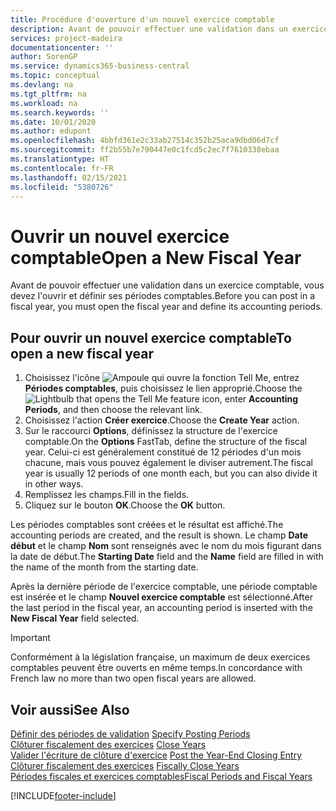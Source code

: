 ```yaml
---
title: Procédure d'ouverture d'un nouvel exercice comptable
description: Avant de pouvoir effectuer une validation dans un exercice comptable, vous devez l'ouvrir et définir ses périodes comptables.
services: project-madeira
documentationcenter: ''
author: SorenGP
ms.service: dynamics365-business-central
ms.topic: conceptual
ms.devlang: na
ms.tgt_pltfrm: na
ms.workload: na
ms.search.keywords: ''
ms.date: 10/01/2020
ms.author: edupont
ms.openlocfilehash: 4bbfd361e2c33ab27514c352b25aca9dbd06d7cf
ms.sourcegitcommit: ff2b55b7e790447e0c1fcd5c2ec7f7610338ebaa
ms.translationtype: HT
ms.contentlocale: fr-FR
ms.lasthandoff: 02/15/2021
ms.locfileid: "5380726"
---
```

# <a name="open-a-new-fiscal-year"></a><span data-ttu-id="c4d10-103">Ouvrir un nouvel exercice comptable</span><span class="sxs-lookup"><span data-stu-id="c4d10-103">Open a New Fiscal Year</span></span>
<span data-ttu-id="c4d10-104">Avant de pouvoir effectuer une validation dans un exercice comptable, vous devez l'ouvrir et définir ses périodes comptables.</span><span class="sxs-lookup"><span data-stu-id="c4d10-104">Before you can post in a fiscal year, you must open the fiscal year and define its accounting periods.</span></span>  

## <a name="to-open-a-new-fiscal-year"></a><span data-ttu-id="c4d10-105">Pour ouvrir un nouvel exercice comptable</span><span class="sxs-lookup"><span data-stu-id="c4d10-105">To open a new fiscal year</span></span>  

1.  <span data-ttu-id="c4d10-106">Choisissez l'icône ![Ampoule qui ouvre la fonction Tell Me](../../media/ui-search/search_small.png "Dites-moi ce que vous voulez faire"), entrez **Périodes comptables**, puis choisissez le lien approprié.</span><span class="sxs-lookup"><span data-stu-id="c4d10-106">Choose the ![Lightbulb that opens the Tell Me feature](../../media/ui-search/search_small.png "Tell me what you want to do") icon, enter **Accounting Periods**, and then choose the relevant link.</span></span>  
2.  <span data-ttu-id="c4d10-107">Choisissez l'action **Créer exercice**.</span><span class="sxs-lookup"><span data-stu-id="c4d10-107">Choose the **Create Year** action.</span></span>  
3.  <span data-ttu-id="c4d10-108">Sur le raccourci **Options**, définissez la structure de l'exercice comptable.</span><span class="sxs-lookup"><span data-stu-id="c4d10-108">On the **Options** FastTab, define the structure of the fiscal year.</span></span> <span data-ttu-id="c4d10-109">Celui-ci est généralement constitué de 12 périodes d'un mois chacune, mais vous pouvez également le diviser autrement.</span><span class="sxs-lookup"><span data-stu-id="c4d10-109">The fiscal year is usually 12 periods of one month each, but you can also divide it in other ways.</span></span>  
4.  <span data-ttu-id="c4d10-110">Remplissez les champs.</span><span class="sxs-lookup"><span data-stu-id="c4d10-110">Fill in the fields.</span></span>  
5.  <span data-ttu-id="c4d10-111">Cliquez sur le bouton **OK**.</span><span class="sxs-lookup"><span data-stu-id="c4d10-111">Choose the **OK** button.</span></span>  

<span data-ttu-id="c4d10-112">Les périodes comptables sont créées et le résultat est affiché.</span><span class="sxs-lookup"><span data-stu-id="c4d10-112">The accounting periods are created, and the result is shown.</span></span> <span data-ttu-id="c4d10-113">Le champ **Date début** et le champ **Nom** sont renseignés avec le nom du mois figurant dans la date de début.</span><span class="sxs-lookup"><span data-stu-id="c4d10-113">The **Starting Date** field and the **Name** field are filled in with the name of the month from the starting date.</span></span>  

<span data-ttu-id="c4d10-114">Après la dernière période de l'exercice comptable, une période comptable est insérée et le champ **Nouvel exercice comptable** est sélectionné.</span><span class="sxs-lookup"><span data-stu-id="c4d10-114">After the last period in the fiscal year, an accounting period is inserted with the **New Fiscal Year** field selected.</span></span>  

> [!IMPORTANT]  
>  <span data-ttu-id="c4d10-115">Conformément à la législation française, un maximum de deux exercices comptables peuvent être ouverts en même temps.</span><span class="sxs-lookup"><span data-stu-id="c4d10-115">In concordance with French law no more than two open fiscal years are allowed.</span></span>  

## <a name="see-also"></a><span data-ttu-id="c4d10-116">Voir aussi</span><span class="sxs-lookup"><span data-stu-id="c4d10-116">See Also</span></span>  
 <span data-ttu-id="c4d10-117">[Définir des périodes de validation](how-to-specify-posting-periods.md) </span><span class="sxs-lookup"><span data-stu-id="c4d10-117">[Specify Posting Periods](how-to-specify-posting-periods.md) </span></span>  
 <span data-ttu-id="c4d10-118">[Clôturer fiscalement des exercices](how-to-close-years.md) </span><span class="sxs-lookup"><span data-stu-id="c4d10-118">[Close Years](how-to-close-years.md) </span></span>  
 <span data-ttu-id="c4d10-119">[Valider l'écriture de clôture d'exercice](how-to-post-the-year-end-closing-entry.md) </span><span class="sxs-lookup"><span data-stu-id="c4d10-119">[Post the Year-End Closing Entry](how-to-post-the-year-end-closing-entry.md) </span></span>  
 <span data-ttu-id="c4d10-120">[Clôturer fiscalement des exercices](how-to-fiscally-close-years.md) </span><span class="sxs-lookup"><span data-stu-id="c4d10-120">[Fiscally Close Years](how-to-fiscally-close-years.md) </span></span>  
 [<span data-ttu-id="c4d10-121">Périodes fiscales et exercices comptables</span><span class="sxs-lookup"><span data-stu-id="c4d10-121">Fiscal Periods and Fiscal Years</span></span>](fiscal-periods-and-fiscal-years.md)


[!INCLUDE[footer-include](../../includes/footer-banner.md)]